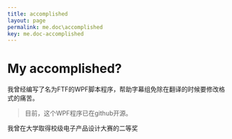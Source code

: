 ```yaml
---
title: accomplished
layout: page
permalink: me.doc\accomplished
key: me.doc-accomplished
---
```


# My accomplished?
我曾经编写了名为FTF的WPF脚本程序，帮助字幕组免除在翻译的时候要修改格式的痛苦。<br>
>目前，这个WPF程序已在github开源。<br>

我曾在大学取得校级电子产品设计大赛的二等奖<br>